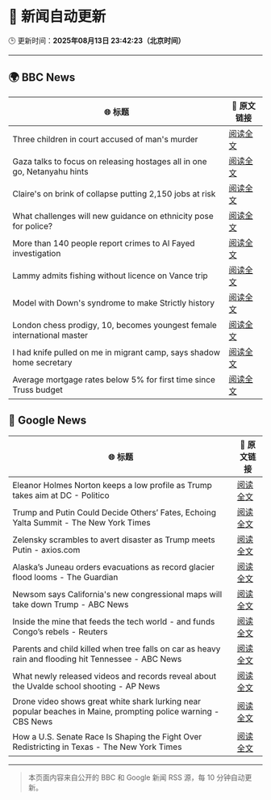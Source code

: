 # 🧠 新闻自动更新

🕒 更新时间：**2025年08月13日 23:42:23（北京时间）**

---

## 🌍 BBC News

| 🌐 标题 | 🔗 原文链接 |
|--------|-------------|
| Three children in court accused of man's murder | [阅读全文](https://www.bbc.com/news/articles/cgr99lkjlk4o?at_medium=RSS&at_campaign=rss) |
| Gaza talks to focus on releasing hostages all in one go, Netanyahu hints | [阅读全文](https://www.bbc.com/news/articles/c9vd734vv0yo?at_medium=RSS&at_campaign=rss) |
| Claire's on brink of collapse putting 2,150 jobs at risk | [阅读全文](https://www.bbc.com/news/articles/cp8zwdy98k8o?at_medium=RSS&at_campaign=rss) |
| What challenges will new guidance on ethnicity pose for police? | [阅读全文](https://www.bbc.com/news/articles/c5ypk680pe1o?at_medium=RSS&at_campaign=rss) |
| More than 140 people report crimes to Al Fayed investigation | [阅读全文](https://www.bbc.com/news/articles/cy40r9419kdo?at_medium=RSS&at_campaign=rss) |
| Lammy admits fishing without licence on Vance trip | [阅读全文](https://www.bbc.com/news/articles/cg7jdkmvvv1o?at_medium=RSS&at_campaign=rss) |
| Model with Down's syndrome to make Strictly history | [阅读全文](https://www.bbc.com/news/articles/cly3318nrmpo?at_medium=RSS&at_campaign=rss) |
| London chess prodigy, 10, becomes youngest female international master | [阅读全文](https://www.bbc.com/news/articles/crlz56n9798o?at_medium=RSS&at_campaign=rss) |
| I had knife pulled on me in migrant camp, says shadow home secretary | [阅读全文](https://www.bbc.com/news/articles/cx2xj7g8vj0o?at_medium=RSS&at_campaign=rss) |
| Average mortgage rates below 5% for first time since Truss budget | [阅读全文](https://www.bbc.com/news/articles/c4gzv41kw3jo?at_medium=RSS&at_campaign=rss) |

## 📰 Google News

| 🌐 标题 | 🔗 原文链接 |
|--------|-------------|
| Eleanor Holmes Norton keeps a low profile as Trump takes aim at DC - Politico | [阅读全文](https://news.google.com/rss/articles/CBMihwFBVV95cUxQVXNrT3Jua1hRRF9iWGRSZ1pudG55dFJEZkxpTExacVV2bzVUNlh3RWhnbWpmckRQY0JOcGxzZ1ZGdFc5V3dXZno0Nlh5WWQ1aXJHRkR3RmFCZm9nQk9tcGh6Vm90RGpZMWhVaE9GWG5DR2tRVU5GcTZESW5CazVYNVM5aXpDaEE?oc=5) |
| Trump and Putin Could Decide Others’ Fates, Echoing Yalta Summit - The New York Times | [阅读全文](https://news.google.com/rss/articles/CBMijgFBVV95cUxPb3N5MUZSVGJfMmFpd1NrWHRqVllxMjVmNkRLdFZhWElfQVItTGdZY0ZiU09pWkROVGxnbHlFR3BFVnhfRWtoSjVJWjJqMGJSTkIyam5jMmNLRnYzWXY4WHYzS09ad19QQ3FDUUxWVEMxa3NDay1OMlRSWklPWlNpeFRHZmEzZk1pSjJLeUZ3?oc=5) |
| Zelensky scrambles to avert disaster as Trump meets Putin - axios.com | [阅读全文](https://news.google.com/rss/articles/CBMid0FVX3lxTE5RX0hjWGxqV0dEdDlqNl9EbnhDR2tLaXp6aUh2aDk3X3VpeklBVDRSZnd3RlZESm5JRFBmTzN4aGVRLXBUS1B1R2NiR1gzbm44bkpjaTREb0NEVUdOTUNBZVdud2hyMTJxNk5qdUUyTWZEZzFQS1FV?oc=5) |
| Alaska’s Juneau orders evacuations as record glacier flood looms - The Guardian | [阅读全文](https://news.google.com/rss/articles/CBMilgFBVV95cUxNdXN1YVBVWll4TC0xTC14cmlvcFRWMEd2SHU5UWpGN2ZZNVlWRTRUVl83VGhvdGFBYU5JczEwRklnMnFCMXNuN1lyQXBqMWdsQ0hJOXpqci1DWDB1eXNvQlM0MlVWbE5jVW4zMF9NTWh6US1YSnpZblBhZUh4YzN2aElDT1VQT2xLNjZSdG1IbWl1Q0JGMlE?oc=5) |
| Newsom says California's new congressional maps will take down Trump - ABC News | [阅读全文](https://news.google.com/rss/articles/CBMinwFBVV95cUxNQW9ETGhFVDdUdUFBVjRodUl2TGYtN25XWDVyR3JhdUxKSnVSTXVkUnNXbU1ySnc0ckFfX0VnWXVNS213Y3U4NWNJVDRVNzd4MHZzN2xZaXVaNmkzWmJxc0hycXJiMHFEMUx5bGpYYzhVdXVMenl3cWZIOUs2ZDRBbkxtY2VDWVIwTDZsYmJpdTZlLUctZ1RwZ21ocjdnZ2fSAaQBQVVfeXFMT0dMaDdHdVlyemUxUFR2YXktX1RPT3ZWeEZqODJOMnhFNmtrUkxRdEJzQlN4S29xeHdUVlcya2E4amVKZmJ2SkFyYnh3T050aVpKbVBFeDBoRHpNR2dYV2VtdTZlRHNOdzU0QXZqeDVtRVJBTV9KVnl1Ry1ha1ZuODJhZkp3ek9Fd3R5cVo4cTMtQV9fSXRvM1dxTzZaMnJmVzQweWU?oc=5) |
| Inside the mine that feeds the tech world - and funds Congo’s rebels - Reuters | [阅读全文](https://news.google.com/rss/articles/CBMipwFBVV95cUxQQy1KeElnck5GM3pMbm93U2k2SUlaMzdrbHZGdnpjWEo2Q0FnY05RQy1MdHN5UnctODF6d2psOVJwWU9xQ2RUMmNGWjc0ZktqbHNXSkZONnRRcEpZa0RsNGcxTTZYZXMxMlFhZVdjT0gyNGRuUk1kTHdQT2VHMWZHZ002T2hvYVBSWHZUTFBPMEpXSUMwNW1FVjVqbzZ0aVZMN2FEZlBPOA?oc=5) |
| Parents and child killed when tree falls on car as heavy rain and flooding hit Tennessee - ABC News | [阅读全文](https://news.google.com/rss/articles/CBMilwFBVV95cUxQOFlQUUFJcUtEQnBTX3BpN2JHZjV1WE44R1MtRU80VjRNSFo0LW9ubjZpRGVfNm9URVh6a2E1WjJmNVZNdTJBbzJ4bmxNdkNPTUQtdnNZOVVSRG5ONEVfVHlodkZSM2JJMjlZd1NkNjFxdkZ1UnRoanlra05TUjNpWlNRN29yTFd1VGlvU2QyWXctSWktLTVR0gGcAUFVX3lxTE9KU09CNkNVajVjZFlSYlZyWk9GQnc0WVhEZ2tRdVpyOHFZa1FjLXotdFFwai1fQ01sWHhGc1NxY2RRNEppendWRmFGUjdjZHlCcjB4Z1VDVnlremtET1pmcFlGYjd1ZjRaSVBiVXZ0VWpDeUFXbkYydUtzRWlmQmVVMFRxYzl4c3pVemZ2SXJIQnVtZWMwZjE0Nlc2dg?oc=5) |
| What newly released videos and records reveal about the Uvalde school shooting - AP News | [阅读全文](https://news.google.com/rss/articles/CBMiqwFBVV95cUxNdlRxZEZzYTFMRl91Rk5oaWRtVEdMMEs2T19FbjdLNHdKVVdQd2VEUi1CVGZCVmtzQkxWamZHQmNMbDVNcmJVanhoTnBfREVmUlJ6ZzQwbXh3NXp3UkZKaUNWRWgxRFBqTEZHWTNfNTZXSjh1MktlSERvSTNWLWwzWW5sV09WZUpfR3pTZ0FBOXZYZXlPOGx0aGR6Wjl6RVctX3BUTVQ1bTRkUEk?oc=5) |
| Drone video shows great white shark lurking near popular beaches in Maine, prompting police warning - CBS News | [阅读全文](https://news.google.com/rss/articles/CBMif0FVX3lxTE4zWjZtSmY2TkV2d294T0FxMzJQVTV1NjhNS2c2SXZKaV9YblBuNmp4UkJXdWZfY3BLZlFuR0VZeUtwNGdVYWIyWW5ZTW5QQjhyUmNETURhUGdYTFlxa2RJaXVJcjJEYkxweEludXhZTUtzcERqUEFxNkR5QmFkdFHSAYQBQVVfeXFMT1RTM0tvaUd3TUdQeHNZTXpSWlJhZTZCRWd6NGlNZlhCQU4tLTk2UzQ3ZHRjR3QzcThQWktnUUFMS1Qwd3hrdC1udkt6bGlwVEdldHVxbi15Z3NqNDRjZ3VIUHVhNzRnR3BrSUl6Q3FodjZSLXJfU25kVTdiX3FSUVJRQWFu?oc=5) |
| How a U.S. Senate Race Is Shaping the Fight Over Redistricting in Texas - The New York Times | [阅读全文](https://news.google.com/rss/articles/CBMihAFBVV95cUxNWFhrSFQxcXVuc0NscWdhMm5PRHdoUS1LNjlOVFM2dzRZMUt2VHpMQ3U3a0lZUEhvSmJLdW9Jcm1BNXBobEZIbG1jOUkzV3FfTkttajk4REg2bHBCRlFRWFBGVWVxRzlNRkktT0x3QXhTcUtsNHJxcHphVmVQa1ROckY5Q0E?oc=5) |

---
> 本页面内容来自公开的 BBC 和 Google 新闻 RSS 源，每 10 分钟自动更新。